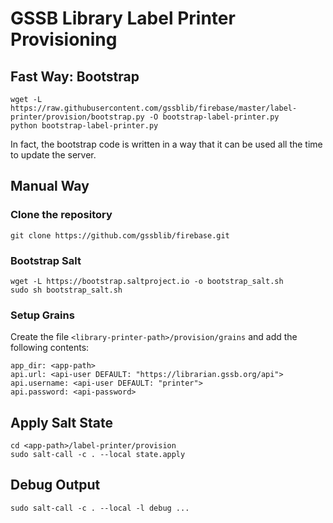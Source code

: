 # GSSB Library Label Printer Provisioning

## Fast Way: Bootstrap

```
wget -L https://raw.githubusercontent.com/gssblib/firebase/master/label-printer/provision/bootstrap.py -O bootstrap-label-printer.py
python bootstrap-label-printer.py
```

In fact, the bootstrap code is written in a way that it can be used all the time to
update the server.

## Manual Way

### Clone the repository

```
git clone https://github.com/gssblib/firebase.git
```

### Bootstrap Salt

```
wget -L https://bootstrap.saltproject.io -o bootstrap_salt.sh
sudo sh bootstrap_salt.sh
```

### Setup Grains

Create the file `<library-printer-path>/provision/grains` and add the following contents:

```
app_dir: <app-path>
api.url: <api-user DEFAULT: "https://librarian.gssb.org/api">
api.username: <api-user DEFAULT: "printer">
api.password: <api-password>
```

## Apply Salt State

```
cd <app-path>/label-printer/provision
sudo salt-call -c . --local state.apply
```

## Debug Output

```
sudo salt-call -c . --local -l debug ...
```
